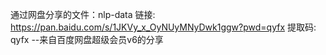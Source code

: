 通过网盘分享的文件：nlp-data 链接: https://pan.baidu.com/s/1JKVy_x_OyNUyMNyDwk1ggw?pwd=qyfx 提取码: qyfx --来自百度网盘超级会员v6的分享
